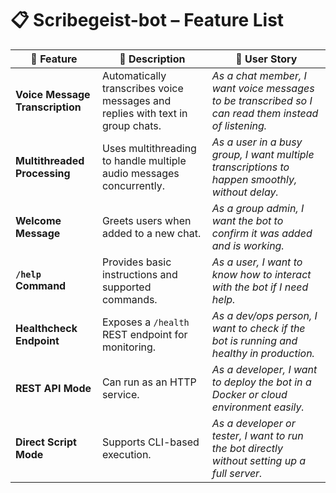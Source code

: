 # 📋 Scribegeist-bot – Feature List

| 🧩 Feature                      | 📝 Description                                                                 | 👤 User Story                                                                                        |
| ------------------------------- | ------------------------------------------------------------------------------ | ---------------------------------------------------------------------------------------------------- |
| **Voice Message Transcription** | Automatically transcribes voice messages and replies with text in group chats. | *As a chat member, I want voice messages to be transcribed so I can read them instead of listening.* |
| **Multithreaded Processing**    | Uses multithreading to handle multiple audio messages concurrently.            | *As a user in a busy group, I want multiple transcriptions to happen smoothly, without delay.*       |
| **Welcome Message**             | Greets users when added to a new chat.                                         | *As a group admin, I want the bot to confirm it was added and is working.*                           |
| **`/help` Command**             | Provides basic instructions and supported commands.                            | *As a user, I want to know how to interact with the bot if I need help.*                             |
| **Healthcheck Endpoint**        | Exposes a `/health` REST endpoint for monitoring.                              | *As a dev/ops person, I want to check if the bot is running and healthy in production.*              |
| **REST API Mode**               | Can run as an HTTP service.                                                    | *As a developer, I want to deploy the bot in a Docker or cloud environment easily.*                  |
| **Direct Script Mode**          | Supports CLI-based execution.                                                  | *As a developer or tester, I want to run the bot directly without setting up a full server.*         |
